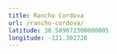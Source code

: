 ```yaml
---
title: Rancho Cordova
url: /rancho-cordova/
latitude: 38.589072300000005
longitude: -121.302728
---
```

